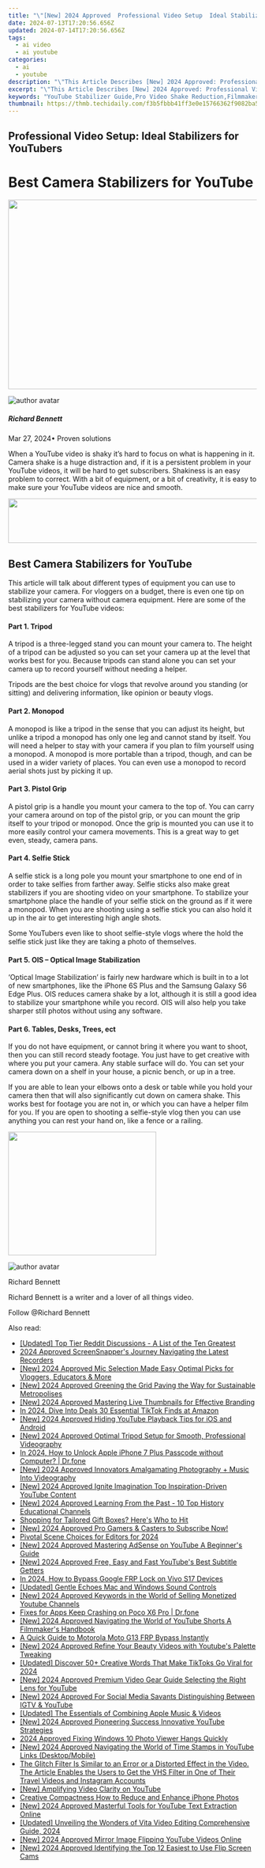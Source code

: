 ```yaml
---
title: "\"[New] 2024 Approved  Professional Video Setup  Ideal Stabilizers for YouTubers\""
date: 2024-07-13T17:20:56.656Z
updated: 2024-07-14T17:20:56.656Z
tags:
  - ai video
  - ai youtube
categories:
  - ai
  - youtube
description: "\"This Article Describes [New] 2024 Approved: Professional Video Setup: Ideal Stabilizers for YouTubers\""
excerpt: "\"This Article Describes [New] 2024 Approved: Professional Video Setup: Ideal Stabilizers for YouTubers\""
keywords: "YouTube Stabilizer Guide,Pro Video Shake Reduction,Filmmaker Gimbals Essentials,Studio Tripod Solutions,Vlogger Camera Balance,Optimal Screen Recording,Content Production Equipment"
thumbnail: https://thmb.techidaily.com/f3b5fbbb41ff3e0e15766362f9082ba5609c00b8437978e5e3317dc5d76ea72c.jpg
---
```


## Professional Video Setup: Ideal Stabilizers for YouTubers

# Best Camera Stabilizers for YouTube

<!-- affiliate ads begin -->
<a href="https://ship7com.pxf.io/c/5597632/1509856/17634" target="_top" id="1509856"><img src="//a.impactradius-go.com/display-ad/17634-1509856" border="0" alt="" width="730" height="383"/></a>
<!-- affiliate ads end -->
![author avatar](https://images.wondershare.com/filmora/article-images/richard-bennett.jpg)

##### Richard Bennett

 Mar 27, 2024• Proven solutions

 When a YouTube video is shaky it’s hard to focus on what is happening in it. Camera shake is a huge distraction and, if it is a persistent problem in your YouTube videos, it will be hard to get subscribers. Shakiness is an easy problem to correct. With a bit of equipment, or a bit of creativity, it is easy to make sure your YouTube videos are nice and smooth.

<!-- affiliate ads begin -->
<a href="https://natural-cycles.sjv.io/c/5597632/2072200/17885" target="_top" id="2072200"><img src="//a.impactradius-go.com/display-ad/17885-2072200" border="0" alt="" width="728" height="90"/></a><img height="0" width="0" src="https://imp.pxf.io/i/5597632/2072200/17885" style="position:absolute;visibility:hidden;" border="0" />
<!-- affiliate ads end -->
## Best Camera Stabilizers for YouTube

 This article will talk about different types of equipment you can use to stabilize your camera. For vloggers on a budget, there is even one tip on stabilizing your camera without camera equipment. Here are some of the best stabilizers for YouTube videos:

#### Part 1\. Tripod

 A tripod is a three-legged stand you can mount your camera to. The height of a tripod can be adjusted so you can set your camera up at the level that works best for you. Because tripods can stand alone you can set your camera up to record yourself without needing a helper.

 Tripods are the best choice for vlogs that revolve around you standing (or sitting) and delivering information, like opinion or beauty vlogs.

#### Part 2\. Monopod

 A monopod is like a tripod in the sense that you can adjust its height, but unlike a tripod a monopod has only one leg and cannot stand by itself. You will need a helper to stay with your camera if you plan to film yourself using a monopod. A monopod is more portable than a tripod, though, and can be used in a wider variety of places. You can even use a monopod to record aerial shots just by picking it up.

#### Part 3\. Pistol Grip

 A pistol grip is a handle you mount your camera to the top of. You can carry your camera around on top of the pistol grip, or you can mount the grip itself to your tripod or monopod. Once the grip is mounted you can use it to more easily control your camera movements. This is a great way to get even, steady, camera pans.

#### Part 4\. Selfie Stick

 A selfie stick is a long pole you mount your smartphone to one end of in order to take selfies from farther away. Selfie sticks also make great stabilizers if you are shooting video on your smartphone. To stabilize your smartphone place the handle of your selfie stick on the ground as if it were a monopod. When you are shooting using a selfie stick you can also hold it up in the air to get interesting high angle shots.

 Some YouTubers even like to shoot selfie-style vlogs where the hold the selfie stick just like they are taking a photo of themselves.

#### Part 5\. OIS – Optical Image Stabilization

 ‘Optical Image Stabilization’ is fairly new hardware which is built in to a lot of new smartphones, like the iPhone 6S Plus and the Samsung Galaxy S6 Edge Plus. OIS reduces camera shake by a lot, although it is still a good idea to stabilize your smartphone while you record. OIS will also help you take sharper still photos without using any software.

#### Part 6\. Tables, Desks, Trees, ect

 If you do not have equipment, or cannot bring it where you want to shoot, then you can still record steady footage. You just have to get creative with where you put your camera. Any stable surface will do. You can set your camera down on a shelf in your house, a picnic bench, or up in a tree.

 If you are able to lean your elbows onto a desk or table while you hold your camera then that will also significantly cut down on camera shake. This works best for footage you are not in, or which you can have a helper film for you. If you are open to shooting a selfie-style vlog then you can use anything you can rest your hand on, like a fence or a railing.

<!-- affiliate ads begin -->
<a href="https://dhgate.sjv.io/c/5597632/1678785/12108" target="_top" id="1678785"><img src="//a.impactradius-go.com/display-ad/12108-1678785" border="0" alt="" width="300" height="250"/></a>
<!-- affiliate ads end -->
![author avatar](https://images.wondershare.com/filmora/article-images/richard-bennett.jpg)

Richard Bennett

Richard Bennett is a writer and a lover of all things video.

Follow @Richard Bennett


<ins class="adsbygoogle"
     style="display:block"
     data-ad-format="autorelaxed"
     data-ad-client="ca-pub-7571918770474297"
     data-ad-slot="1223367746"></ins>



<ins class="adsbygoogle"
     style="display:block"
     data-ad-client="ca-pub-7571918770474297"
     data-ad-slot="8358498916"
     data-ad-format="auto"
     data-full-width-responsive="true"></ins>

<span class="atpl-alsoreadstyle">Also read:</span>
<div><ul>
<li><a href="https://some-skills.techidaily.com/updated-top-tier-reddit-discussions-a-list-of-the-ten-greatest/"><u>[Updated] Top Tier Reddit Discussions - A List of the Ten Greatest</u></a></li>
<li><a href="https://video-capture.techidaily.com/2024-approved-screensnappers-journey-navigating-the-latest-recorders/"><u>2024 Approved  ScreenSnapper's Journey  Navigating the Latest Recorders</u></a></li>
<li><a href="https://youtube-lab.techidaily.com/024-approved-mic-selection-made-easy-optimal-picks-for-vloggers-educators-and-more/"><u>[New] 2024 Approved  Mic Selection Made Easy  Optimal Picks for Vloggers, Educators & More</u></a></li>
<li><a href="https://youtube-lab.techidaily.com/024-approved-greening-the-grid-paving-the-way-for-sustainable-metropolises/"><u>[New] 2024 Approved  Greening the Grid  Paving the Way for Sustainable Metropolises</u></a></li>
<li><a href="https://youtube-lab.techidaily.com/024-approved-mastering-live-thumbnails-for-effective-branding/"><u>[New] 2024 Approved  Mastering Live Thumbnails for Effective Branding</u></a></li>
<li><a href="https://tiktok-videos.techidaily.com/in-2024-dive-into-deals-30-essential-tiktok-finds-at-amazon/"><u>In 2024, Dive Into Deals  30 Essential TikTok Finds at Amazon</u></a></li>
<li><a href="https://youtube-lab.techidaily.com/024-approved-hiding-youtube-playback-tips-for-ios-and-android/"><u>[New] 2024 Approved  Hiding YouTube Playback  Tips for iOS and Android</u></a></li>
<li><a href="https://youtube-lab.techidaily.com/024-approved-optimal-tripod-setup-for-smooth-professional-videography/"><u>[New] 2024 Approved  Optimal Tripod Setup for Smooth, Professional Videography</u></a></li>
<li><a href="https://iphone-unlock.techidaily.com/in-2024-how-to-unlock-apple-iphone-7-plus-passcode-without-computer-drfone-by-drfone-ios/"><u>In 2024, How to Unlock Apple iPhone 7 Plus Passcode without Computer? | Dr.fone</u></a></li>
<li><a href="https://youtube-lab.techidaily.com/024-approved-innovators-amalgamating-photography-plus-music-into-videography/"><u>[New] 2024 Approved  Innovators Amalgamating Photography + Music Into Videography</u></a></li>
<li><a href="https://youtube-lab.techidaily.com/024-approved-ignite-imagination-top-inspiration-driven-youtube-content/"><u>[New] 2024 Approved  Ignite Imagination  Top Inspiration-Driven YouTube Content</u></a></li>
<li><a href="https://youtube-lab.techidaily.com/024-approved-learning-from-the-past-10-top-history-educational-channels/"><u>[New] 2024 Approved  Learning From the Past - 10 Top History Educational Channels</u></a></li>
<li><a href="https://extra-resources.techidaily.com/shopping-for-tailored-gift-boxes-heres-who-to-hit/"><u>Shopping for Tailored Gift Boxes? Here's Who to Hit</u></a></li>
<li><a href="https://youtube-lab.techidaily.com/024-approved-pro-gamers-and-casters-to-subscribe-now/"><u>[New] 2024 Approved  Pro Gamers & Casters to Subscribe Now!</u></a></li>
<li><a href="https://extra-skills.techidaily.com/pivotal-scene-choices-for-editors-for-2024/"><u>Pivotal Scene Choices for Editors for 2024</u></a></li>
<li><a href="https://youtube-lab.techidaily.com/024-approved-mastering-adsense-on-youtube-a-beginners-guide/"><u>[New] 2024 Approved  Mastering AdSense on YouTube  A Beginner's Guide</u></a></li>
<li><a href="https://youtube-lab.techidaily.com/024-approved-free-easy-and-fast-youtubes-best-subtitle-getters/"><u>[New] 2024 Approved  Free, Easy and Fast  YouTube's Best Subtitle Getters</u></a></li>
<li><a href="https://bypass-frp.techidaily.com/in-2024-how-to-bypass-google-frp-lock-on-vivo-s17-devices-by-drfone-android/"><u>In 2024, How to Bypass Google FRP Lock on Vivo S17 Devices</u></a></li>
<li><a href="https://some-knowledge.techidaily.com/updated-gentle-echoes-mac-and-windows-sound-controls/"><u>[Updated] Gentle Echoes  Mac and Windows Sound Controls</u></a></li>
<li><a href="https://youtube-lab.techidaily.com/024-approved-keywords-in-the-world-of-selling-monetized-youtube-channels/"><u>[New] 2024 Approved  Keywords in the World of Selling Monetized Youtube Channels</u></a></li>
<li><a href="https://howto.techidaily.com/fixes-for-apps-keep-crashing-on-poco-x6-pro-drfone-by-drfone-fix-android-problems-fix-android-problems/"><u>Fixes for Apps Keep Crashing on Poco X6 Pro | Dr.fone</u></a></li>
<li><a href="https://youtube-lab.techidaily.com/024-approved-navigating-the-world-of-youtube-shorts-a-filmmakers-handbook/"><u>[New] 2024 Approved  Navigating the World of YouTube Shorts  A Filmmaker's Handbook</u></a></li>
<li><a href="https://android-frp.techidaily.com/a-quick-guide-to-motorola-moto-g13-frp-bypass-instantly-by-drfone-android/"><u>A Quick Guide to Motorola Moto G13 FRP Bypass Instantly</u></a></li>
<li><a href="https://youtube-lab.techidaily.com/024-approved-refine-your-beauty-videos-with-youtubes-palette-tweaking/"><u>[New] 2024 Approved  Refine Your Beauty Videos with Youtube's Palette Tweaking</u></a></li>
<li><a href="https://tiktok-clips.techidaily.com/updated-discover-50plus-creative-words-that-make-tiktoks-go-viral-for-2024/"><u>[Updated] Discover 50+ Creative Words That Make TikToks Go Viral for 2024</u></a></li>
<li><a href="https://youtube-lab.techidaily.com/024-approved-premium-video-gear-guide-selecting-the-right-lens-for-youtube/"><u>[New] 2024 Approved  Premium Video Gear Guide  Selecting the Right Lens for YouTube</u></a></li>
<li><a href="https://youtube-lab.techidaily.com/024-approved-for-social-media-savants-distinguishing-between-igtv-and-youtube/"><u>[New] 2024 Approved  For Social Media Savants  Distinguishing Between IGTV & YouTube</u></a></li>
<li><a href="https://some-guidance.techidaily.com/updated-the-essentials-of-combining-apple-music-and-videos/"><u>[Updated] The Essentials of Combining Apple Music & Videos</u></a></li>
<li><a href="https://youtube-lab.techidaily.com/024-approved-pioneering-success-innovative-youtube-strategies/"><u>[New] 2024 Approved  Pioneering Success  Innovative YouTube Strategies</u></a></li>
<li><a href="https://some-knowledge.techidaily.com/2024-approved-fixing-windows-10-photo-viewer-hangs-quickly/"><u>2024 Approved  Fixing Windows 10 Photo Viewer Hangs Quickly</u></a></li>
<li><a href="https://youtube-lab.techidaily.com/024-approved-navigating-the-world-of-time-stamps-in-youtube-links-desktopmobile/"><u>[New] 2024 Approved  Navigating the World of Time Stamps in YouTube Links (Desktop/Mobile)</u></a></li>
<li><a href="https://ai-editing-video.techidaily.com/the-glitch-filter-is-similar-to-an-error-or-a-distorted-effect-in-the-video-the-article-enables-the-users-to-get-the-vhs-filter-in-one-of-their-travel-video/"><u>The Glitch Filter Is Similar to an Error or a Distorted Effect in the Video. The Article Enables the Users to Get the VHS Filter in One of Their Travel Videos and Instagram Accounts</u></a></li>
<li><a href="https://youtube-clips.techidaily.com/new-amplifying-video-clarity-on-youtube/"><u>[New] Amplifying Video Clarity on YouTube</u></a></li>
<li><a href="https://extra-hints.techidaily.com/creative-compactness-how-to-reduce-and-enhance-iphone-photos/"><u>Creative Compactness  How to Reduce and Enhance iPhone Photos</u></a></li>
<li><a href="https://youtube-lab.techidaily.com/024-approved-masterful-tools-for-youtube-text-extraction-online/"><u>[New] 2024 Approved  Masterful Tools for YouTube Text Extraction Online</u></a></li>
<li><a href="https://some-skills.techidaily.com/updated-unveiling-the-wonders-of-vita-video-editing-comprehensive-guide-2024/"><u>[Updated] Unveiling the Wonders of Vita Video Editing  Comprehensive Guide, 2024</u></a></li>
<li><a href="https://youtube-lab.techidaily.com/024-approved-mirror-image-flipping-youtube-videos-online/"><u>[New] 2024 Approved  Mirror Image  Flipping YouTube Videos Online</u></a></li>
<li><a href="https://youtube-lab.techidaily.com/024-approved-identifying-the-top-12-easiest-to-use-flip-screen-cams/"><u>[New] 2024 Approved  Identifying the Top 12 Easiest to Use Flip Screen Cams</u></a></li>
</ul></div>

